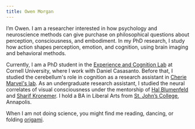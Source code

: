 ```yaml
---
title: Owen Morgan
---
```


I’m Owen. I am a researcher interested in how psychology and neuroscience methods can give purchase on philosophical questions about perception, consciousness, and embodiment. In my PhD research, I study how action shapes perception, emotion, and cognition, using brain imaging and behavioral methods.

Currently, I am a PhD student in the [Experience and Cognition Lab](https://www.casasanto.com/) at Cornell University, where I work with Daniel Casasanto. Before that, I studied the cerebellum's role in cognition as a research assistant in [Cherie Marvel's lab](http://cheriemarvel.com/). As an undergraduate research assistant, I studied the neural correlates of visual consciousness under the mentorship of [Hal Blumenfeld](https://medicine.yale.edu/lab/blumenfeld/) and [Sharif Kronemer](https://www.sharifkronemer.com/). I hold a BA in Liberal Arts from [St. John’s College](https://www.sjc.edu/), Annapolis.

When I am not doing science,  you might find me reading, dancing, or folding [origami](https://www.instagram.com/owen_foldin/).
